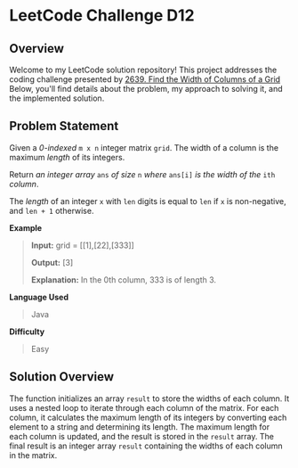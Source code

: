 
# LeetCode Challenge D12

## Overview

Welcome to my LeetCode solution repository! This project addresses the coding challenge presented by [2639.  Find the Width of Columns of a Grid](https://leetcode.com/problems/find-the-width-of-columns-of-a-grid/) Below, you'll find details about the problem, my approach to solving it, and the implemented solution.

## Problem Statement

Given a  *0-indexed*  `m x n`  integer matrix  `grid`. The width of a column is the maximum  *length* of its integers.

Return  _an integer array_  `ans`  _of size_  `n`  _where_  `ans[i]`  _is the width of the_  `ith`  _column_.

The  *length*  of an integer  `x`  with  `len`  digits is equal to  `len`  if  `x`  is non-negative, and  `len + 1`  otherwise.

**Example**

>**Input:** grid = [[1],[22],[333]]
>
>**Output:** [3]
>
>**Explanation:** In the 0th column, 333 is of length 3.

**Language Used**
> Java

**Difficulty**

> Easy



## Solution Overview
The function initializes an array `result` to store the widths of each column. It uses a nested loop to iterate through each column of the matrix. For each column, it calculates the maximum length of its integers by converting each element to a string and determining its length. The maximum length for each column is updated, and the result is stored in the `result` array. The final result is an integer array `result` containing the widths of each column in the matrix.

